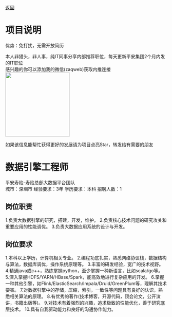 [返回](../../)

# 项目说明

优势：免打扰，无需开放简历

本人非猎头，非人事，纯IT同事分享内部推荐职位，每天更新平安集团2个月内发的IT职位  
感兴趣的你可以添加我的微信(zaqweb)获取内推连接  
<img src="https://github.com/zaqweb/PA-IT-JOBS/blob/master/WechatICode.jpeg"  height="200" width="200">

如果该信息能帮忙获得更好的发展请为项目点亮Star，转发给有需要的朋友

# 数据引擎工程师
平安寿险-寿险总部大数据平台团队  
城市：深圳市 经验要求：3年 学历要求：本科  招聘人数：1

## 岗位职责
1.负责大数据引擎的研究，搭建，开发，维护。
2.负责核心技术问题的研究攻关和重要应用的性能调优。
3.负责大数据应用系统的设计与开发。

## 岗位要求
1.本科以上学历，计算机相关专业。
2.编程功底扎实，熟悉网络协议栈，数据结构与算法，数据库调优，操作系统原理等。
3.丰富的研发经验，宽广的技术视野。
4.精通java或c++，熟练掌握python，至少掌握一种新语言，比如scala/go等。
5.深入掌握HDFS/YARN/HBase/Spark，能高效地进行复杂应用的开发。
6.掌握一种其他引擎，如Flink/ElasticSearch/Impala/Druid/GreenPlum等，理解其技术要害。
7.对数据引擎中的存储，压缩，索引，一致性等问题具有良好的认识，熟悉相关算法的原理。
8.有优秀的著作(技术博客，开源代码，顶会论文，公开演讲，书籍出版等)。
9.对技术有着强烈的兴趣，追求极致的性能优化，善于研究底层技术。
10.具有自我驱动能力和良好的沟通协作能力。




